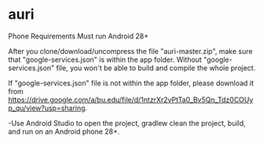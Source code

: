 # auri

Phone Requirements
Must run Android 28+

After you clone/download/uncompress the file "auri-master.zip", make sure that "google-services.json" is within the app folder. Without "google-services.json" file, you won't be able to build and compile the whole project. 

If "google-services.json" file is not within the app folder, please download it from https://drive.google.com/a/bu.edu/file/d/1ntzrXr2vPtTa0_Bv5Qn_Tdz0COUyp_qu/view?usp=sharing.

-Use Android Studio to open the project, gradlew clean the project, build, and run on an Android phone 28+. 
